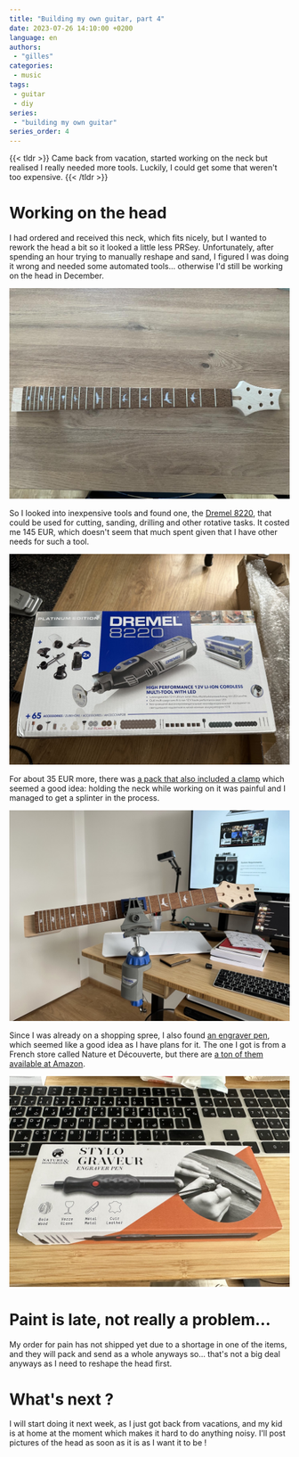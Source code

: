```yaml
---
title: "Building my own guitar, part 4"
date: 2023-07-26 14:10:00 +0200
language: en
authors:
 - "gilles"
categories:
 - music
tags:
 - guitar
 - diy
series:
 - "building my own guitar"
series_order: 4
---
```


{{< tldr >}}
Came back from vacation,
started working on the neck but realised I really needed more tools.
Luckily,
I could get some that weren't too expensive.
{{< /tldr >}}

# Working on the head
I had ordered and received this neck,
which fits nicely,
but I wanted to rework the head a bit so it looked a little less PRSey.
Unfortunately,
after spending an hour trying to manually reshape and sand,
I figured I was doing it wrong and needed some automated tools...
otherwise I'd still be working on the head in December.

<center>
   <img src="neck.jpg" alt="PRS guitar neck" />
</center>

So I looked into inexpensive tools and found one,
the [Dremel 8220](https://amzn.to/44Iq9bF),
that could be used for cutting, sanding, drilling and other rotative tasks.
It costed me 145 EUR,
which doesn't seem that much spent given that I have other needs for such a tool.

<center>
   <img src="dremel.jpeg" alt="dremel tool" />
</center>

For about 35 EUR more,
there was [a pack that also included a clamp](https://amzn.to/3Oriqcp) which seemed a good idea:
holding the neck while working on it was painful and I managed to get a splinter in the process.

<center>
   <img src="feature.jpg" alt="clamp" />
</center>


Since I was already on a shopping spree,
I also found [an engraver pen](https://www.natureetdecouvertes.com/livres-loisirs/loisirs-creatifs/kits-materiel-creatifs/stylo-graveur-53149600?gclsrc=3p.ds&&gclsrc=3p.ds&msclkid=45b37202e850100ac11116c3fc1bce4c&gclsrc=3p.ds),
which seemed like a good idea as I have plans for it.
The one I got is from a French store called Nature et Découverte,
but there are [a ton of them available at Amazon](https://amzn.to/451BVh7).

<center>
   <img src="engraver-pen.jpeg" alt="engraver pen" />
</center>


# Paint is late, not really a problem...
My order for pain has not shipped yet due to a shortage in one of the items,
and they will pack and send as a whole anyways so...
that's not a big deal anyways as I need to reshape the head first.


# What's next ?
I will start doing it next week,
as I just got back from vacations,
and my kid is at home at the moment which makes it hard to do anything noisy.
I'll post pictures of the head as soon as it is as I want it to be !
